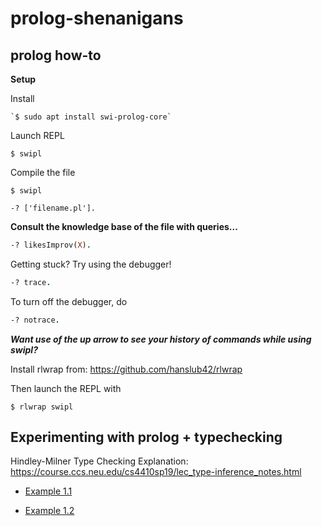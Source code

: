 # prolog-shenanigans
## prolog how-to

**Setup**

Install

```
`$ sudo apt install swi-prolog-core`
```

Launch REPL

```shell
$ swipl
```

Compile the file

```shell
$ swipl

-? ['filename.pl'].
```



**Consult the knowledge base of the file with queries...**

```prolog
-? likesImprov(X).
```

Getting stuck? Try using the debugger!

```prolog
-? trace.
```

To turn off the debugger, do

```prolog
-? notrace.
```



***Want use of the up arrow to see your history of commands while using swipl?***

Install rlwrap from: https://github.com/hanslub42/rlwrap

Then launch the REPL with

```shell
$ rlwrap swipl
```



## Experimenting with prolog + typechecking

Hindley-Milner Type Checking Explanation: https://course.ccs.neu.edu/cs4410sp19/lec_type-inference_notes.html

- [Example 1.1](hmex1.1.pl)

- [Example 1.2](hmex1.2.pl)

  
